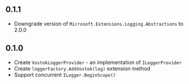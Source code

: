 ## 0.1.1

* Downgrade version of `Microsoft.Extensions.Logging.Abstractions` to 2.0.0

## 0.1.0

* Create `VostokLoggerProvider` - an implementation of `ILoggerProvider`
* Create `loggerFactory.AddVostok(log)` extension method
* Support concurrent `ILogger.BeginScope()`